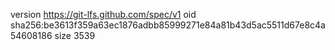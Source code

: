 version https://git-lfs.github.com/spec/v1
oid sha256:be3613f359a63ec1876adbb85999271e84a81b43d5ac5511d67e8c4a54608186
size 3539
